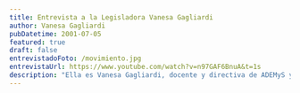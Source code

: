 ```yaml
---
title: Entrevista a la Legisladora Vanesa Gagliardi
author: Vanesa Gagliardi
pubDatetime: 2001-07-05
featured: true
draft: false
entrevistadoFoto: /movimiento.jpg
entrevistaUrl: https://www.youtube.com/watch?v=n97GAF6BnuA&t=1s
description: "Ella es Vanesa Gagliardi, docente y directiva de ADEMyS y actual legisladora del MST/FIT-U. Comprometida con la causa armenia y consiente del sufrimiento del pueblo armenio durante el genocidio, no dudó en apoyarnos. Como nosotros, considera que la memoria es fundamental para nuestra lucha por el reconocimiento del genocidio, y que es indispensable la participación de los jóvenes en la política para cambiar su realidad."
---
```

